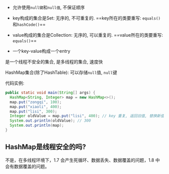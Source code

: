 - 允许使用`null键`和`null值`,  不保证顺序
- key构成的集合是Set: 无序的, 不可重复的.  ==key所在的类要重写: `equals()`和`hashCode()`==

- value构成的集合是Collection: 无序的, 可以重复的. ==value所在的类要重写: `equals()`==
- 一个key-value构成一个entry





是一个线程不安全的集合, 是多线程的集合, 速度快

HashMap集合(除了HashTable):  可以存储`null`值, `null`键

代码实例:

```java
public static void main(String[] args) {
  HashMap<String, Integer> map = new HashMap<>();
  map.put("zongqi", 100);
  map.put("xiaoli", 400);
  map.put("lisi", 300);
  Integer oldValue = map.put("lisi", 400); // key 重复, 返回旧值, 替换新值
  System.out.println(oldValue); // 300
  System.out.println(map);
}
```



## HashMap是线程安全的吗?

不是，在多线程环境下，1.7 会产生死循环、数据丢失、数据覆盖的问题，1.8 中会有数据覆盖的问题。





